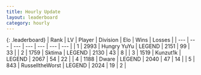 ```yaml
---
title: Hourly Update
layout: leaderboard
category: hourly
---
```


{: .leaderboard}
| Rank | LV | Player | Division | Elo | Wins | Losses |
| --- | --- | --- | --- | --- | --- | --- |
| <span data-change="0">1</span> | 2993 | <span title="ID: 164871">Hungry YuYu</span> | LEGEND | <span data-change="0">2151</span> | <span data-change="0">99</span> | <span data-change="0">33</span> |
| <span data-change="0">2</span> | 1759 | <span title="ID: 353063">Sktima</span> | LEGEND | <span data-change="8">2130</span> | <span data-change="2">43</span> | <span data-change="0">8</span> |
| <span data-change="0">3</span> | 1519 | <span title="ID: 392407">Kunzut1k</span> | LEGEND | <span data-change="0">2067</span> | <span data-change="0">54</span> | <span data-change="0">22</span> |
| <span data-change="0">4</span> | 1188 | <span title="ID: 241890">Dware</span> | LEGEND | <span data-change="0">2040</span> | <span data-change="0">47</span> | <span data-change="0">14</span> |
| <span data-change="1">5</span> | 843 | <span title="ID: 388751">RusselltheWorst</span> | LEGEND | <span data-change="1">2024</span> | <span data-change="2">19</span> | <span data-change="1">2</span> |